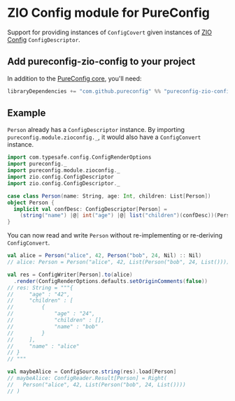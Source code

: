 # ZIO Config module for PureConfig

Support for providing instances of `ConfigCovert` given instances of [ZIO Config](https://zio.github.io/zio-config/) `ConfigDescriptor`.

## Add pureconfig-zio-config to your project

In addition to the [PureConfig core](https://github.com/pureconfig/pureconfig), you'll need:

```scala
libraryDependencies += "com.github.pureconfig" %% "pureconfig-zio-config" % "0.16.0"
```

## Example

`Person` already has a `ConfigDescriptor` instance.
By importing `pureconfig.module.zioconfig._`, it would also have a `ConfigConvert` instance.

```scala
import com.typesafe.config.ConfigRenderOptions
import pureconfig._
import pureconfig.module.zioconfig._
import zio.config.ConfigDescriptor
import zio.config.ConfigDescriptor._

case class Person(name: String, age: Int, children: List[Person])
object Person {
  implicit val confDesc: ConfigDescriptor[Person] =
    (string("name") |@| int("age") |@| list("children")(confDesc))(Person.apply, Person.unapply)
}
```

You can now read and write `Person` without re-implementing or re-deriving `ConfigConvert`.
```scala
val alice = Person("alice", 42, Person("bob", 24, Nil) :: Nil)
// alice: Person = Person("alice", 42, List(Person("bob", 24, List())))

val res = ConfigWriter[Person].to(alice)
  .render(ConfigRenderOptions.defaults.setOriginComments(false))
// res: String = """{
//     "age" : "42",
//     "children" : [
//         {
//             "age" : "24",
//             "children" : [],
//             "name" : "bob"
//         }
//     ],
//     "name" : "alice"
// }
// """

val maybeAlice = ConfigSource.string(res).load[Person]
// maybeAlice: ConfigReader.Result[Person] = Right(
//   Person("alice", 42, List(Person("bob", 24, List())))
// )
```
